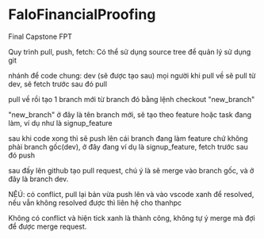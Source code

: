 # FaloFinancialProofing
Final Capstone FPT


Quy trình pull, push, fetch:
Có thể sử dụng source tree để quản lý sử dụng git

nhánh để code chung: dev (sẽ được tạo sau)
mọi người khi pull về sẽ pull từ dev, sẽ fetch trước sau đó pull

pull về rồi tạo 1 branch mới từ branch đó bằng lệnh checkout "new_branch"

"new_branch" ở đây là tên branch mới, sẽ tạo theo feature hoặc task đang làm, ví dụ như là signup_feature

sau khi code xong thì sẽ push lên cái branch đang làm feature chứ không phải branch gốc(dev), ở đây đang ví dụ là signup_feature, fetch trước sau đó push

sau đấy lên github tạo pull request, chú ý là sẽ merge vào branch gốc, và ở đây là branch dev.

NÊÚ: có conflict, pull lại bản vừa push lên và vào vscode xanh để resolved, nếu vẫn không resolved được thì liên hệ cho thanhpc

Không có conflict và hiện tick xanh là thành công, không tự ý merge mà đợi để được merge request.



